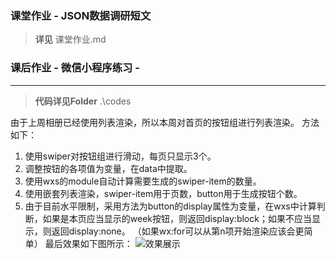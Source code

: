 ### 课堂作业 - JSON数据调研短文 


>**详见** 课堂作业.md


### 课后作业 - 微信小程序练习 - 

------------
>**代码详见Folder**   .\codes

由于上周相册已经使用列表渲染，所以本周对首页的按钮组进行列表渲染。
方法如下：
1. 使用swiper对按钮组进行滑动，每页只显示3个。
2. 调整按钮的各项值为变量，在data中提取。
3. 使用wxs的module自动计算需要生成的swiper-item的数量。
4. 使用嵌套列表渲染，swiper-item用于页数，button用于生成按钮个数。
5. 由于目前水平限制，采用方法为button的display属性为变量，在wxs中计算判断，如果是本页应当显示的week按钮，则返回display:block；如果不应当显示，则返回display:none。
（如果wx:for可以从第n项开始渲染应该会更简单）
最后效果如下图所示：
![效果展示](https://github.com/LowkeyYe/MobileDevelop/tree/master/Week2_20200302/imgs/效果图.jpg "效果展示")